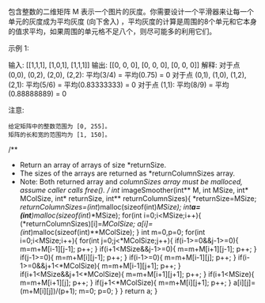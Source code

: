 包含整数的二维矩阵 M 表示一个图片的灰度。你需要设计一个平滑器来让每一个单元的灰度成为平均灰度 (向下舍入) ，平均灰度的计算是周围的8个单元和它本身的值求平均，如果周围的单元格不足八个，则尽可能多的利用它们。

示例 1:

输入:
[[1,1,1],
 [1,0,1],
 [1,1,1]]
输出:
[[0, 0, 0],
 [0, 0, 0],
 [0, 0, 0]]
解释:
对于点 (0,0), (0,2), (2,0), (2,2): 平均(3/4) = 平均(0.75) = 0
对于点 (0,1), (1,0), (1,2), (2,1): 平均(5/6) = 平均(0.83333333) = 0
对于点 (1,1): 平均(8/9) = 平均(0.88888889) = 0

注意:

    给定矩阵中的整数范围为 [0, 255]。
    矩阵的长和宽的范围均为 [1, 150]。

/**
 * Return an array of arrays of size *returnSize.
 * The sizes of the arrays are returned as *returnColumnSizes array.
 * Note: Both returned array and *columnSizes array must be malloced, assume caller calls free().
 */
int** imageSmoother(int** M, int MSize, int* MColSize, int* returnSize, int** returnColumnSizes){
    *returnSize=MSize;
    *returnColumnSizes=(int*)malloc(sizeof(int)*MSize);
    int**a=(int**)malloc(sizeof(int*)*MSize);
    for(int i=0;i<MSize;i++){
        (*returnColumnSizes)[i]=*MColSize;
        a[i]=(int*)malloc(sizeof(int)**MColSize);
    }
    int m=0,p=0;
    for(int i=0;i<MSize;i++){
        for(int j=0;j<*MColSize;j++){
            if(i-1>=0&&j-1>=0){
                m=m+M[i-1][j-1];
                p++;
            }
            if(i+1<MSize&&j-1>=0){
                m=m+M[i+1][j-1];
                p++;
            }
            if(j-1>=0){
                m=m+M[i][j-1];
                p++;
            }
            if(i-1>=0){
                m=m+M[i-1][j];
                p++;
            }
            if(i-1>=0&&j+1<*MColSize){
                m=m+M[i-1][j+1];
                p++;
            }
            if(i+1<MSize&&j+1<*MColSize){
                m=m+M[i+1][j+1];
                p++;
            }
            if(i+1<MSize){
                m=m+M[i+1][j];
                p++;
            }
            if(j+1<*MColSize){
                m=m+M[i][j+1];
                p++;
            }
            a[i][j]=(m+M[i][j])/(p+1);
            m=0;
            p=0;
        }
    }
    return a;
}
